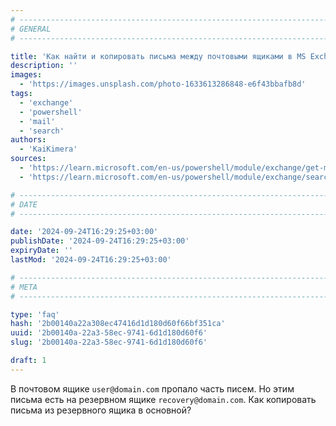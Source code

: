 ```yaml
---
# -------------------------------------------------------------------------------------------------------------------- #
# GENERAL
# -------------------------------------------------------------------------------------------------------------------- #

title: 'Как найти и копировать письма между почтовыми ящиками в MS Exchange?'
description: ''
images:
  - 'https://images.unsplash.com/photo-1633613286848-e6f43bbafb8d'
tags:
  - 'exchange'
  - 'powershell'
  - 'mail'
  - 'search'
authors:
  - 'KaiKimera'
sources:
  - 'https://learn.microsoft.com/en-us/powershell/module/exchange/get-mailbox'
  - 'https://learn.microsoft.com/en-us/powershell/module/exchange/search-mailbox'

# -------------------------------------------------------------------------------------------------------------------- #
# DATE
# -------------------------------------------------------------------------------------------------------------------- #

date: '2024-09-24T16:29:25+03:00'
publishDate: '2024-09-24T16:29:25+03:00'
expiryDate: ''
lastMod: '2024-09-24T16:29:25+03:00'

# -------------------------------------------------------------------------------------------------------------------- #
# META
# -------------------------------------------------------------------------------------------------------------------- #

type: 'faq'
hash: '2b00140a22a308ec47416d1d180d60f66bf351ca'
uuid: '2b00140a-22a3-58ec-9741-6d1d180d60f6'
slug: '2b00140a-22a3-58ec-9741-6d1d180d60f6'

draft: 1
---
```


В почтовом ящике `user@domain.com` пропало часть писем. Но этим письма есть на резервном ящике `recovery@domain.com`. Как копировать письма из резервного ящика в основной?

<!--more-->
